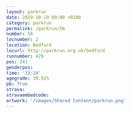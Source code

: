 ```yaml
---
layout: parkrun
date: 2019-10-19 09:00 +0100
category: parkrun
permalink: /parkrun/56
number: 56
locnumber: 2
location: Bedford
locurl: http://parkrun.org.uk/bedford
runnumber: 429
pos: 241
genderpos: 
time: '33:24'
agegrade: 39.92%
pb: True
strava: 
stravaembedcode:
artwork: '/images/Shared Content/parkrun.png'
---
```

